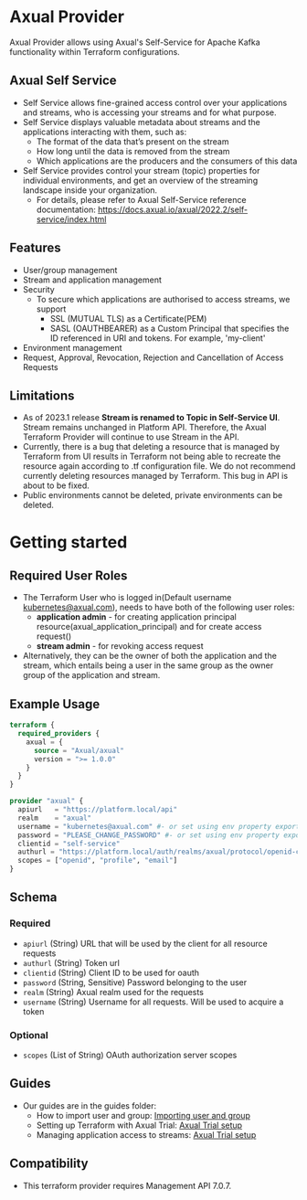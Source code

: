 # Axual Provider

Axual Provider allows using Axual's Self-Service for Apache Kafka functionality within Terraform configurations.

## Axual Self Service
- Self Service allows fine-grained access control over your applications and streams, who is accessing your streams and for what purpose.
- Self Service displays valuable metadata about streams and the applications interacting with them, such as:
	- The format of the data that’s present on the stream
	- How long until the data is removed from the stream
	- Which applications are the producers and the consumers of this data
- Self Service provides control your stream (topic) properties for individual environments, and get an overview of the streaming landscape inside your organization.
	- For details, please refer to Axual Self-Service reference documentation: https://docs.axual.io/axual/2022.2/self-service/index.html

## Features

- User/group management
- Stream and application management
- Security
	- To secure which applications are authorised to access streams, we support
		- SSL (MUTUAL TLS) as a Certificate(PEM)
		- SASL (OAUTHBEARER) as a Custom Principal that specifies the ID referenced in URI and tokens. For example, 'my-client'
- Environment management
- Request, Approval, Revocation, Rejection and Cancellation of Access Requests
## Limitations
- As of 2023.1 release **Stream is renamed to Topic in Self-Service UI**. Stream remains unchanged in Platform API. Therefore, the Axual Terraform Provider will continue to use Stream in the API.
- Currently, there is a bug that deleting a resource that is managed by Terraform from UI results in Terraform not being able to recreate the resource again according to .tf configuration file. We do not recommend currently deleting resources managed by Terraform. This bug in API is about to be fixed.
- Public environments cannot be deleted, private environments can be deleted.

# Getting started
## Required User Roles
- The Terraform User who is logged in(Default username kubernetes@axual.com), needs to have both of the following user roles:
  - **application admin** - for creating application principal resource(axual_application_principal) and for create access request()
  - **stream admin** - for revoking access request
- Alternatively, they can be the owner of both the application and the stream, which entails being a user in the same group as the owner group of the application and stream.
## Example Usage

```terraform
terraform {
  required_providers {
    axual = {
      source = "Axual/axual"
      version = ">= 1.0.0"
    }
  }
}

provider "axual" {
  apiurl   = "https://platform.local/api"
  realm    = "axual"
  username = "kubernetes@axual.com" #- or set using env property export AXUAL_AUTH_USERNAME=
  password = "PLEASE_CHANGE_PASSWORD" #- or set using env property export AXUAL_AUTH_PASSWORD=
  clientid = "self-service"
  authurl = "https://platform.local/auth/realms/axual/protocol/openid-connect/token"
  scopes = ["openid", "profile", "email"]
}
```


<!-- schema generated by tfplugindocs -->
## Schema

### Required

- `apiurl` (String) URL that will be used by the client for all resource requests
- `authurl` (String) Token url
- `clientid` (String) Client ID to be used for oauth
- `password` (String, Sensitive) Password belonging to the user
- `realm` (String) Axual realm used for the requests
- `username` (String) Username for all requests. Will be used to acquire a token

### Optional
- `scopes` (List of String) OAuth authorization server scopes

## Guides

- Our guides are in the guides folder:
	- How to import user and group: [Importing user and group](guides/importing-user-and-groups.md)
	- Setting up Terraform with Axual Trial: [Axual Trial setup](guides/axual-trial-setup.md)
	- Managing application access to streams: [Axual Trial setup](guides/manage-application-access-to-streams.md)


## Compatibility
- This terraform provider requires Management API 7.0.7.
